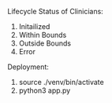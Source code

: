 Lifecycle Status of Clinicians:

1. Initailized
2. Within Bounds
3. Outside Bounds
4. Error

Deployment:

1. source ./venv/bin/activate
2. python3 app.py
